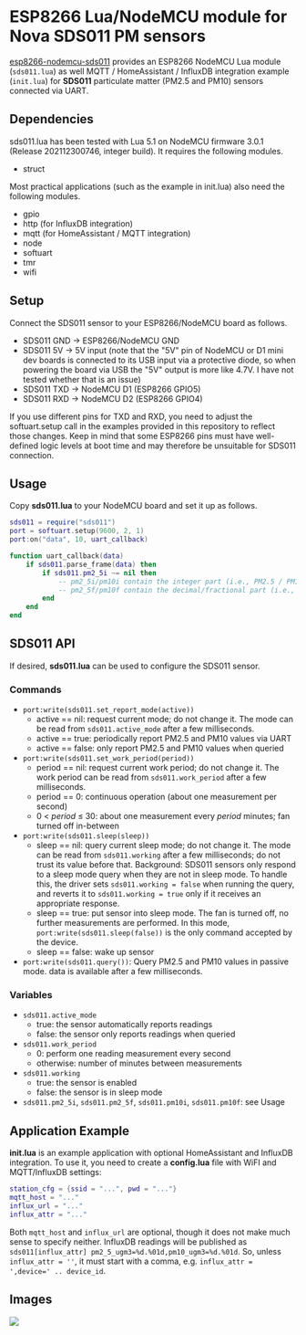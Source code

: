 # ESP8266 Lua/NodeMCU module for Nova SDS011 PM sensors

[esp8266-nodemcu-sds011](https://finalrewind.org/projects/esp8266-nodemcu-sds011/)
provides an ESP8266 NodeMCU Lua module (`sds011.lua`) as well MQTT /
HomeAssistant / InfluxDB integration example (`init.lua`) for **SDS011**
particulate matter (PM2.5 and PM10) sensors connected via UART.

## Dependencies

sds011.lua has been tested with Lua 5.1 on NodeMCU firmware 3.0.1
(Release 202112300746, integer build). It requires the following modules.

* struct

Most practical applications (such as the example in init.lua) also need the
following modules.

* gpio
* http (for InfluxDB integration)
* mqtt (for HomeAssistant / MQTT integration)
* node
* softuart
* tmr
* wifi

## Setup

Connect the SDS011 sensor to your ESP8266/NodeMCU board as follows.

* SDS011 GND → ESP8266/NodeMCU GND
* SDS011 5V → 5V input (note that the "5V" pin of NodeMCU or D1 mini dev boards is connected to its USB input via a protective diode, so when powering the board via USB the "5V" output is more like 4.7V. I have not tested whether that is an issue)
* SDS011 TXD → NodeMCU D1 (ESP8266 GPIO5)
* SDS011 RXD → NodeMCU D2 (ESP8266 GPIO4)

If you use different pins for TXD and RXD, you need to adjust the
softuart.setup call in the examples provided in this repository to reflect
those changes. Keep in mind that some ESP8266 pins must have well-defined logic
levels at boot time and may therefore be unsuitable for SDS011 connection.

## Usage

Copy **sds011.lua** to your NodeMCU board and set it up as follows.

```lua
sds011 = require("sds011")
port = softuart.setup(9600, 2, 1)
port:on("data", 10, uart_callback)

function uart_callback(data)
	if sds011.parse_frame(data) then
		if sds011.pm2_5i ~= nil then
			-- pm2_5i/pm10i contain the integer part (i.e., PM2.5 / PM10 value in µg/m³)
			-- pm2_5f/pm10f contain the decimal/fractional part (i.e., PM2.5 / PM10 fraction in .1 µg/m³, range 0 .. 9)
		end
	end
end
```

## SDS011 API

If desired, **sds011.lua** can be used to configure the SDS011 sensor.

### Commands

* `port:write(sds011.set_report_mode(active))`
  * active == nil: request current mode; do not change it.
    The mode can be read from `sds011.active_mode` after a few milliseconds.
  * active == true: periodically report PM2.5 and PM10 values via UART
  * active == false: only report PM2.5 and PM10 values when queried
* `port:write(sds011.set_work_period(period))`
  * period == nil: request current work period; do not change it.
    The work period can be read from `sds011.work_period` after a few milliseconds.
  * period == 0: continuous operation (about one measurement per second)
  * 0 < *period* ≤ 30: about one measurement every *period* minutes; fan turned off in-between
* `port:write(sds011.sleep(sleep))`
  * sleep == nil: query current sleep mode; do not change it.
    The mode can be read from `sds011.working` after a few milliseconds; do
    not trust its value before that.
    Background: SDS011 sensors only respond to a sleep mode query when they are
    not in sleep mode. To handle this, the driver sets `sds011.working = false`
    when running the query, and reverts it to `sds011.working = true` only if
    it receives an appropriate response.
  * sleep == true: put sensor into sleep mode.
    The fan is turned off, no further measurements are performed. In this mode,
    `port:write(sds011.sleep(false))` is the only command accepted by the
    device.
  * sleep == false: wake up sensor
* `port:write(sds011.query())`: Query PM2.5 and PM10 values in passive mode.
  data is available after a few milliseconds.

### Variables

* `sds011.active_mode`
  * true: the sensor automatically reports readings
  * false: the sensor only reports readings when queried
* `sds011.work_period`
  * 0: perform one reading measurement every second
  * otherwise: number of minutes between measurements
* `sds011.working`
  * true: the sensor is enabled
  * false: the sensor is in sleep mode
* `sds011.pm2_5i`, `sds011.pm2_5f`, `sds011.pm10i`, `sds011.pm10f`: see Usage

## Application Example

**init.lua** is an example application with optional HomeAssistant and InfluxDB integration.
To use it, you need to create a **config.lua** file with WiFI and MQTT/InfluxDB settings:

```lua
station_cfg = {ssid = "...", pwd = "..."}
mqtt_host = "..."
influx_url = "..."
influx_attr = "..."
```

Both `mqtt_host` and `influx_url` are optional, though it does not make much sense to specify neither.
InfluxDB readings will be published as `sds011[influx_attr] pm2_5_ugm3=%d.%01d,pm10_ugm3=%d.%01d`.
So, unless `influx_attr = ''`, it must start with a comma, e.g. `influx_attr = ',device=' .. device_id`.

## Images

![](https://finalrewind.org/projects/esp8266-nodemcu-sds011/media/preview.png)
